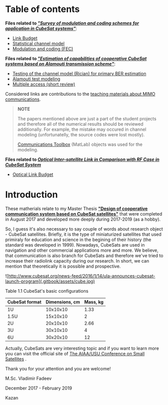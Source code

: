 # Table of contents

**Files related to *["Survey of modulation and coding schemes for application in CubeSat systems"](https://ieeexplore.ieee.org/abstract/document/7997514)***:
* [Link Budget](https://github.com/kirlf/cubesats/blob/master/LinkBudget/LB.ipynb)
* [Statistical channel model](https://github.com/kirlf/cubesats/blob/master/statistical_model.md)
* [Modulation and coding \(FEC\)](https://github.com/kirlf/cubesats/blob/master/fec.md)

**Files related to *["Estimation of capabilities of cooperative CubeSat systems based on Alamouti transmission scheme"](https://ieeexplore.ieee.org/document/8456940)***:
* [Testing of the channel model (Rician) for primary BER estimation](https://nbviewer.jupyter.org/gist/kirlf/4328eb389b3ddc9a0c350eaed468f870)
* [Alamouti test modeling](https://nbviewer.jupyter.org/gist/kirlf/9587c6859db08e5e813b0650f97c7344)
* [Multiple access (short review)](https://github.com/kirlf/cubesats/blob/master/multiple_access.md)

Considered links are contributions to the [teaching materials about MIMO communications](https://github.com/kirlf/CSP/blob/master/MIMO/README.md).

> **NOTE**
>
> The papers mentioned above are just a part of the student projects and therefore all of the numerical results should be reviewed additionally. For example, the mistake may occured in channel modeling (unfortunatelly, the source codes were lost mostly). 
>
>[Communications Toolbox](https://www.mathworks.com/help/comm/index.html) (MatLab) objects was used for the modeling.


**Files related to *[Optical Inter-satellite Link in Comparison with RF Case in CubeSat System](http://jre.cplire.ru/jre/oct17/6/text.pdf)***
* [Optical Link Budget](https://nbviewer.jupyter.org/github/kirlf/cubesats/blob/master/Optical-ISL-LB.ipynb)


# Introduction

These matherials relate to my Master Thesis [**"Design of cooperative communication system based on CubeSat satellites"**](http://opac.lbs-ilmenau.gbv.de/DB=1/PPN?PPN=898368146) that were completed in August 2017 and developed more deeply during 2017-2019 (as a hobby).

So, I guess it's also necessary to say couple of words about research object - CubeSat satellites. Briefly, it is the type of miniaturized satellites that used primiraly for education and science in the begining of their history \(the standard was developed in 1999\). Nowadays, CubeSats are used in navigation and other commercial applications more and more. We believe, that communication is also branch for CubeSats and therefore we've tried to increase their radiolink capacity during our research. In short, we can mention that theoretically it is possible and prospective.

![http://www.cubesat.org/news-feed/2016/1/14/ula-announces-cubesat-launch-program](.gitbook/assets/cube.jpg)

  
Table 1.1 CubeSat's basic configurations 

| CubeSat format | Dimensions, cm | Mass, kg |
| :--- | :--- | :--- |
| 1U | 10x10x10 | 1.33 |
| 1.5U | 15x10x10 | 2 |
| 2U | 20x10x10 | 2.66 |
| 3U | 30x10x10 | 4 |
| 6U | 30x20x10 | 12 |

Actually, CubeSats are very interesting topic and if you want to learn more you can visit the official site of [The AIAA/USU Conference on Small Satellites](https://digitalcommons.usu.edu/smallsat/) .

Thank you for your attention and you are welcome!

M.Sc. Vladimir Fadeev

December 2017 - February  2019

Kazan

